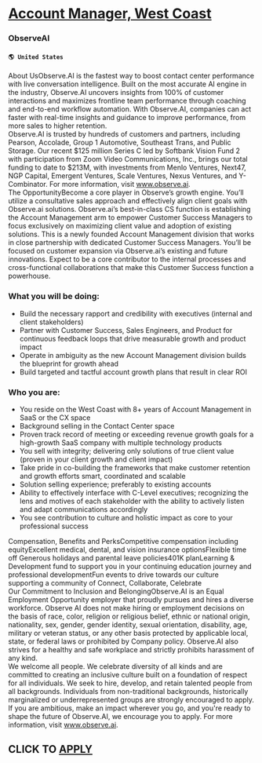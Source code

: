 # [Account Manager, West Coast](https://www.remotewlb.com/apply/account-manager-west-coast)  
### ObserveAI  
#### `🌎 United States`  
About UsObserve.AI is the fastest way to boost contact center performance with live conversation intelligence. Built on the most accurate AI engine in the industry, Observe.AI uncovers insights from 100% of customer interactions and maximizes frontline team performance through coaching and end-to-end workflow automation. With Observe.AI, companies can act faster with real-time insights and guidance to improve performance, from more sales to higher retention.  
Observe.AI is trusted by hundreds of customers and partners, including Pearson, Accolade, Group 1 Automotive, Southeast Trans, and Public Storage. Our recent $125 million Series C led by Softbank Vision Fund 2 with participation from Zoom Video Communications, Inc., brings our total funding to date to $213M, with investments from Menlo Ventures, Next47, NGP Capital, Emergent Ventures, Scale Ventures, Nexus Ventures, and Y-Combinator. For more information, visit www.observe.ai.  
The OpportunityBecome a core player in Observe’s growth engine. You’ll utilize a consultative sales approach and effectively align client goals with Observe.ai solutions. Observe.ai’s best-in-class CS function is establishing the Account Management arm to empower Customer Success Managers to focus exclusively on maximizing client value and adoption of existing solutions. This is a newly founded Account Management division that works in close partnership with dedicated Customer Success Managers. You’ll be focused on customer expansion via Observe.ai’s existing and future innovations. Expect to be a core contributor to the internal processes and cross-functional collaborations that make this Customer Success function a powerhouse.

### What you will be doing:

  * Build the necessary rapport and credibility with executives (internal and client stakeholders) 
  * Partner with Customer Success, Sales Engineers, and Product for continuous feedback loops that drive measurable growth and product impact 
  * Operate in ambiguity as the new Account Management division builds the blueprint for growth ahead
  * Build targeted and tactful account growth plans that result in clear ROI

### Who you are:

  * You reside on the West Coast with 8+ years of Account Management in SaaS or the CX space
  * Background selling in the Contact Center space
  * Proven track record of meeting or exceeding revenue growth goals for a high-growth SaaS company with multiple technology products
  * You sell with integrity; delivering only solutions of true client value (proven in your client growth and client impact)
  * Take pride in co-building the frameworks that make customer retention and growth efforts smart, coordinated and scalable
  * Solution selling experience; preferably to existing accounts
  * Ability to effectively interface with C-Level executives; recognizing the lens and motives of each stakeholder with the ability to actively listen and adapt communications accordingly
  * You see contribution to culture and holistic impact as core to your professional success

  
Compensation, Benefits and PerksCompetitive compensation including equityExcellent medical, dental, and vision insurance optionsFlexible time off Generous holidays and parental leave policies401K planLearning & Development fund to support you in your continuing education journey and professional developmentFun events to drive towards our culture supporting a community of Connect, Collaborate, Celebrate  
Our Commitment to Inclusion and BelongingObserve.AI is an Equal Employment Opportunity employer that proudly pursues and hires a diverse workforce. Observe AI does not make hiring or employment decisions on the basis of race, color, religion or religious belief, ethnic or national origin, nationality, sex, gender, gender identity, sexual orientation, disability, age, military or veteran status, or any other basis protected by applicable local, state, or federal laws or prohibited by Company policy. Observe.AI also strives for a healthy and safe workplace and strictly prohibits harassment of any kind.  
We welcome all people. We celebrate diversity of all kinds and are committed to creating an inclusive culture built on a foundation of respect for all individuals. We seek to hire, develop, and retain talented people from all backgrounds. Individuals from non-traditional backgrounds, historically marginalized or underrepresented groups are strongly encouraged to apply.  
If you are ambitious, make an impact wherever you go, and you're ready to shape the future of Observe.AI, we encourage you to apply. For more information, visit www.observe.ai.  
## CLICK TO [APPLY](https://www.remotewlb.com/apply/account-manager-west-coast)


